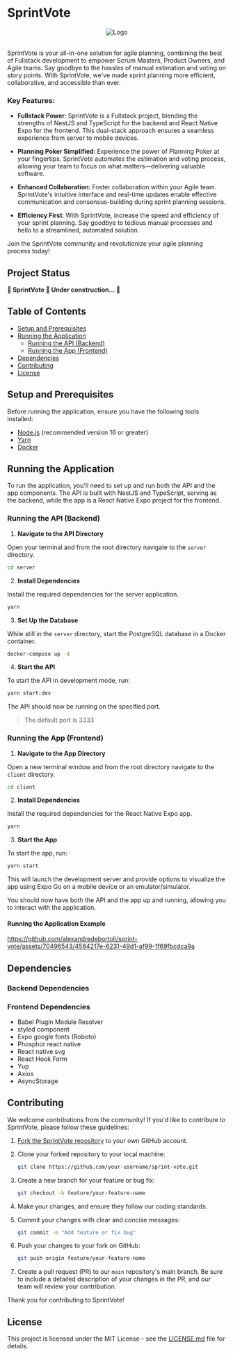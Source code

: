 # SprintVote

<div align="center">
  <img src="https://github.com/alexandredebortoli/sprint-vote/assets/70496543/d031e457-5178-4160-af5e-da50c22f2996" alt="Logo">
</div>

<br>

SprintVote is your all-in-one solution for agile planning, combining the best of Fullstack development to empower Scrum Masters, Product Owners, and Agile teams. Say goodbye to the hassles of manual estimation and voting on story points. With SprintVote, we've made sprint planning more efficient, collaborative, and accessible than ever.

### Key Features:

-   **Fullstack Power**: SprintVote is a Fullstack project, blending the strengths of NestJS and TypeScript for the backend and React Native Expo for the frontend. This dual-stack approach ensures a seamless experience from server to mobile devices.

-   **Planning Poker Simplified**: Experience the power of Planning Poker at your fingertips. SprintVote automates the estimation and voting process, allowing your team to focus on what matters—delivering valuable software.

-   **Enhanced Collaboration**: Foster collaboration within your Agile team. SprintVote's intuitive interface and real-time updates enable effective communication and consensus-building during sprint planning sessions.

-   **Efficiency First**: With SprintVote, increase the speed and efficiency of your sprint planning. Say goodbye to tedious manual processes and hello to a streamlined, automated solution.

Join the SprintVote community and revolutionize your agile planning process today!

## Project Status

**🚧 SprintVote 🚀 Under construction... 🚧**

## Table of Contents

-   [Setup and Prerequisites](#setup-and-prerequisites)
-   [Running the Application](#running-the-application)
    -   [Running the API (Backend)](#running-the-api-backend)
    -   [Running the App (Frontend)](#running-the-app-frontend)
-   [Dependencies](#dependencies)
-   [Contributing](#contributing)
-   [License](#license)

## Setup and Prerequisites

Before running the application, ensure you have the following tools installed:

-   [Node.js](https://nodejs.org/en) (recommended version 16 or greater)
-   [Yarn](https://yarnpkg.com/)
-   [Docker](https://www.docker.com/)

## Running the Application

To run the application, you'll need to set up and run both the API and the app components. The API is built with NestJS and TypeScript, serving as the backend, while the app is a React Native Expo project for the frontend.

### Running the API (Backend)

1. **Navigate to the API Directory**

Open your terminal and from the root directory navigate to the `server` directory.

```bash
cd server
```

2. **Install Dependencies**

Install the required dependencies for the server application.

```bash
yarn
```

3. **Set Up the Database**

While still in the `server` directory, start the PostgreSQL database in a Docker container.

```bash
docker-compose up -d
```

4. **Start the API**

To start the API in development mode, run:

```bash
yarn start:dev
```

The API should now be running on the specified port.

> The default port is 3333

### Running the App (Frontend)

1. **Navigate to the App Directory**

Open a new terminal window and from the root directory navigate to the `client` directory.

```bash
cd client
```

2. **Install Dependencies**

Install the required dependencies for the React Native Expo app.

```bash
yarn
```

3. **Start the App**

To start the app, run:

```bash
yarn start
```

This will launch the development server and provide options to visualize the app using Expo Go on a mobile device or an emulator/simulator.

You should now have both the API and the app up and running, allowing you to interact with the application.


#### Running the Application Example

https://github.com/alexandredebortoli/sprint-vote/assets/70496543/4584217e-6231-49d1-af99-1f69fbcdca9a

## Dependencies

### Backend Dependencies

### Frontend Dependencies

-   Babel Plugin Module Resolver
-   styled component
-   Expo google fonts (Roboto)
-   Phosphor react native
-   React native svg
-   React Hook Form
-   Yup
-   Axios
-   AsyncStorage

## Contributing

We welcome contributions from the community! If you'd like to contribute to SprintVote, please follow these guidelines:

1. [Fork the SprintVote repository](https://github.com/alexandredebortoli/sprint-vote/fork) to your own GitHub account.

2. Clone your forked repository to your local machine:

    ```bash
    git clone https://github.com/your-username/sprint-vote.git
    ```

3. Create a new branch for your feature or bug fix:

    ```bash
    git checkout -b feature/your-feature-name
    ```

4. Make your changes, and ensure they follow our coding standards.

5. Commit your changes with clear and concise messages:

    ```bash
    git commit -m "Add feature or fix bug"
    ```

6. Push your changes to your fork on GitHub:

    ```bash
    git push origin feature/your-feature-name
    ```

7. Create a pull request (PR) to our `main` repository's main branch. Be sure to include a detailed description of your changes in the PR, and our team will review your contribution.

Thank you for contributing to SprintVote!

## License

This project is licensed under the MIT License - see the [LICENSE.md](LICENSE.md) file for details.
